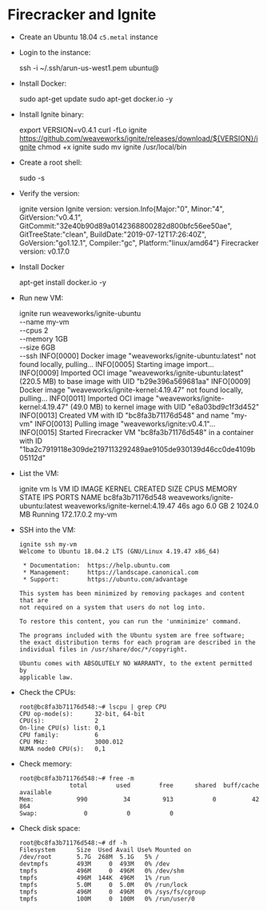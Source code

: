 # Firecracker and Ignite

- Create an Ubuntu 18.04 `c5.metal` instance
- Login to the instance:

	ssh -i ~/.ssh/arun-us-west1.pem ubuntu@<ip-address>

- Install Docker:

	sudo apt-get update
	sudo apt-get docker.io -y

- Install Ignite binary:

	export VERSION=v0.4.1
	curl -fLo ignite https://github.com/weaveworks/ignite/releases/download/${VERSION}/ignite
	chmod +x ignite
	sudo mv ignite /usr/local/bin

- Create a root shell:

	sudo -s

- Verify the version:

	ignite version
	Ignite version: version.Info{Major:"0", Minor:"4", GitVersion:"v0.4.1", GitCommit:"32e40b90d89a0142368800282d800bfc56ee50ae", GitTreeState:"clean", BuildDate:"2019-07-12T17:26:40Z", GoVersion:"go1.12.1", Compiler:"gc", Platform:"linux/amd64"}
	Firecracker version: v0.17.0

- Install Docker

	apt-get install docker.io -y

- Run new VM:

	ignite run weaveworks/ignite-ubuntu \
		--name my-vm \
		--cpus 2 \
		--memory 1GB \
		--size 6GB \
		--ssh
	INFO[0000] Docker image "weaveworks/ignite-ubuntu:latest" not found locally, pulling... 
	INFO[0005] Starting image import...                     
	INFO[0009] Imported OCI image "weaveworks/ignite-ubuntu:latest" (220.5 MB) to base image with UID "b29e396a569681aa" 
	INFO[0009] Docker image "weaveworks/ignite-kernel:4.19.47" not found locally, pulling... 
	INFO[0011] Imported OCI image "weaveworks/ignite-kernel:4.19.47" (49.0 MB) to kernel image with UID "e8a03bd9c1f3d452" 
	INFO[0013] Created VM with ID "bc8fa3b71176d548" and name "my-vm" 
	INFO[0013] Pulling image "weaveworks/ignite:v0.4.1"...  
	INFO[0015] Started Firecracker VM "bc8fa3b71176d548" in a container with ID "1ba2c7919118e309de2197113292489ae9105de930139d46cc0de4109b05112d" 

- List the VM:

	ignite vm ls
	VM ID			IMAGE				KERNEL					CREATED	SIZE	CPUS	MEMORY		STATE	IPS		PORTS	NAME
	bc8fa3b71176d548	weaveworks/ignite-ubuntu:latest	weaveworks/ignite-kernel:4.19.47	46s ago	6.0 GB	2	1024.0 MB	Running	172.17.0.2	my-vm

- SSH into the VM:

	```
	ignite ssh my-vm
	Welcome to Ubuntu 18.04.2 LTS (GNU/Linux 4.19.47 x86_64)

	 * Documentation:  https://help.ubuntu.com
	 * Management:     https://landscape.canonical.com
	 * Support:        https://ubuntu.com/advantage

	This system has been minimized by removing packages and content that are
	not required on a system that users do not log into.

	To restore this content, you can run the 'unminimize' command.

	The programs included with the Ubuntu system are free software;
	the exact distribution terms for each program are described in the
	individual files in /usr/share/doc/*/copyright.

	Ubuntu comes with ABSOLUTELY NO WARRANTY, to the extent permitted by
	applicable law.
	```

- Check the CPUs:

	```
	root@bc8fa3b71176d548:~# lscpu | grep CPU
	CPU op-mode(s):      32-bit, 64-bit
	CPU(s):              2
	On-line CPU(s) list: 0,1
	CPU family:          6
	CPU MHz:             3000.012
	NUMA node0 CPU(s):   0,1
	```

- Check memory:

	```
	root@bc8fa3b71176d548:~# free -m
	              total        used        free      shared  buff/cache   available
	Mem:            990          34         913           0          42         864
	Swap:             0           0           0
	```

- Check disk space:

	```
	root@bc8fa3b71176d548:~# df -h
	Filesystem      Size  Used Avail Use% Mounted on
	/dev/root       5.7G  268M  5.1G   5% /
	devtmpfs        493M     0  493M   0% /dev
	tmpfs           496M     0  496M   0% /dev/shm
	tmpfs           496M  144K  496M   1% /run
	tmpfs           5.0M     0  5.0M   0% /run/lock
	tmpfs           496M     0  496M   0% /sys/fs/cgroup
	tmpfs           100M     0  100M   0% /run/user/0
	```
	